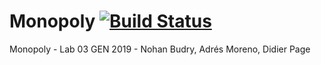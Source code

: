 # Monopoly [![Build Status](https://travis-ci.com/digitalpatate/monopoly.png)](https://travis-ci.com/digitalpatate/monopoly)
Monopoly - Lab 03 GEN 2019 - Nohan Budry, Adrés Moreno, Didier Page
